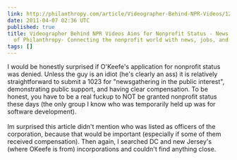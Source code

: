 ```yaml
---
link: http://philanthropy.com/article/Videographer-Behind-NPR-Videos/126745/
date: 2011-04-07 02:36 UTC
published: true
title: Videographer Behind NPR Videos Aims for Nonprofit Status - News - The Chronicle
  of Philanthropy- Connecting the nonprofit world with news, jobs, and ideas
tags: []
---
```


I would be honestly surprised if O'Keefe's application for nonprofit status was denied. Unless the guy is an idiot (he's clearly an ass) it is relatively straightforward to submit a 1023 for "newsgathering in the public interest", demonstrating public support, and having clear compensation. To be honest, you have to be a real fuckup to NOT be granted nonprofit status these days (the only group I know who was temporarily held up was for software development). <br><br>Im surprised this article didn't mention who was listed as officers of the corporation, because that would be important (especially if some of them received compensation). Then again, I searched DC and new Jersey's (where OKeefe is from) incorporations and couldn't find anything close.
